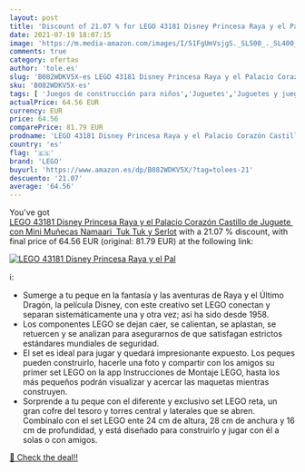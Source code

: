 ```yaml
---
layout: post
title: 'Discount of 21.07 % for LEGO 43181 Disney Princesa Raya y el Pal'
date: 2021-07-19 18:07:15
image: 'https://m.media-amazon.com/images/I/51FgUmVsjgS._SL500_._SL400_.jpg'
comments: true
category: ofertas
author: 'tole.es'
slug: 'B082WDKV5X-es LEGO 43181 Disney Princesa Raya y el Palacio Corazón...'
sku: 'B082WDKV5X-es'
tags: [ 'Juegos de construcción para niños','Juguetes','Juguetes y juegos','lego', ]
actualPrice: 64.56 EUR
currency: EUR
price: 64.56
comparePrice: 81.79 EUR
prodname: 'LEGO 43181 Disney Princesa Raya y el Palacio Corazón Castillo de Juguete con Mini Muñecas Namaari  Tuk Tuk y Serlot'
country: 'es'
flag: '🇪🇸'
brand: 'LEGO'
buyurl: 'https://www.amazon.es/dp/B082WDKV5X/?tag=tolees-21'
descuento: '21.07'
average: '64.56'
---
```


You've got [LEGO 43181 Disney Princesa Raya y el Palacio Corazón Castillo de Juguete con Mini Muñecas Namaari  Tuk Tuk y Serlot](https://www.amazon.es/dp/B082WDKV5X/?tag=tolees-21) with a  21.07 % discount, with final price of 64.56 EUR (original: 81.79 EUR) at the following link:

[![LEGO 43181 Disney Princesa Raya y el Pal](https://m.media-amazon.com/images/I/51FgUmVsjgS._SL500_._SL400_.jpg)](https://www.amazon.es/dp/B082WDKV5X/?tag=tolees-21)

ℹ️:

- Sumerge a tu peque en la fantasía y las aventuras de Raya y el Último Dragón, la película Disney, con este creativo set LEGO conectan y separan sistemáticamente una y otra vez; así ha sido desde 1958.
- Los componentes LEGO se dejan caer, se calientan, se aplastan, se retuercen y se analizan para asegurarnos de que satisfagan estrictos estándares mundiales de seguridad.
- El set es ideal para jugar y quedará impresionante expuesto. Los peques pueden construirlo, hacerle una foto y compartir con los amigos su primer set LEGO on la app Instrucciones de Montaje LEGO, hasta los más pequeños podrán visualizar y acercar las maquetas mientras construyen.
- Sorprende a tu peque con el diferente y exclusivo set LEGO reta, un gran cofre del tesoro y torres central y laterales que se abren. Combínalo con el set LEGO ente 24 cm de altura, 28 cm de anchura y 16 cm de profundidad, y está diseñado para construirlo y jugar con él a solas o con amigos.

[🛒 Check the deal!!](https://www.amazon.es/dp/B082WDKV5X/?tag=tolees-21)
